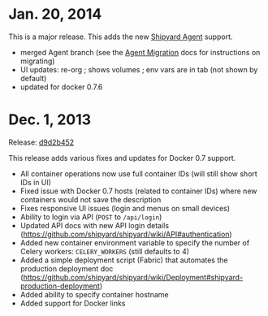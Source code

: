 # Jan. 20, 2014

This is a major release.  This adds the new [Shipyard Agent](https://github.com/shipyard/shipyard-agent) support.

* merged Agent branch (see the [Agent Migration](https://github.com/shipyard/shipyard/wiki/Agent-Migration) docs for instructions on migrating)
* UI updates: re-org ; shows volumes ; env vars are in tab (not shown by default)
* updated for docker 0.7.6

# Dec. 1, 2013
Release: [d9d2b452](https://github.com/shipyard/shipyard/commit/d9d2b452)

This release adds various fixes and updates for Docker 0.7 support.

* All container operations now use full container IDs (will still show short IDs in UI)
* Fixed issue with Docker 0.7 hosts (related to container IDs) where new containers would not save the description
* Fixes responsive UI issues (login and menus on small devices)
* Ability to login via API (`POST` to `/api/login`)
* Updated API docs with new API login details (https://github.com/shipyard/shipyard/wiki/API#authentication)
* Added new container environment variable to specify the number of Celery workers: `CELERY_WORKERS` (still defaults to 4)
* Added a simple deployment script (Fabric) that automates the production deployment doc (https://github.com/shipyard/shipyard/wiki/Deployment#shipyard-production-deployment)
* Added ability to specify container hostname
* Added support for Docker links

